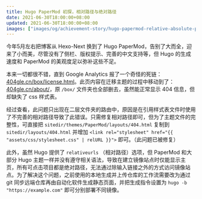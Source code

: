 ```yaml
---
title: Hugo PaperMod 初探，相对路径与绝对路径
date: 2021-06-30T18:00:00+08:00
updated: 2021-06-30T18:00:00+08:00
images: ["images/og/achievement-story/hugo-papermod-relative-absolute-paths.png"]
---
```


今年5月左右把博客从 Hexo-Next 换到了 Hugo PaperMod，告别了大而全，迎来了小而美，尽管没有了侧栏、版权提示、完善的中文支持等，但 Hugo 的生成速度和 PaperMod 的美观度足以弥补这些不足。<!--more-->

本来一切都很不错，直到 Google Analytics 报了一个奇怪的死链：[404gle.cn/box/license.html](https://404gle.cn/box/license.html)。此页内容在迁移主题的过程中移动到了：[404gle.cn/about/](https://404gle.cn/about/)，原 `/box/` 文件夹也全部删去，虽然能正常显示 404 信息，但却缺失了 css 样式表。

经过查看，此问题只出现在二层文件夹的路由中，原因是在引用样式表文件时使用了不完善的相对路径导致了此错误。只需修复相对路径即可，但为了主题文件的完整性，可直接把 `sitedir/themes/PaperMod/layouts/404.html`  复制到 `sitedir/layouts/404.html` 并增加 `<link rel="stylesheet" href="{{ "assets/css/stylesheet.css" | relURL }}">` 即可。（此问题已被修复）

此外，虽然 Hugo 提供了 `relativeurls` （相对路径）选项，但 PaperMod 和大部分 Hugo 主题一样并没有遵守相关语法，导致在建立镜像站点时仅能显示主页，所有可点击项目都是绝对路径，无法通过除输入链接之外的方式访问镜像站点。为了解决这个问题，之前使用的本地生成并上传仓库的工作流需要改为通过 git 同步远端仓库再由自动化软件生成静态页面，并把生成指令设置为 `hugo -b "https://example.com"` 即可分别部署不同镜像。